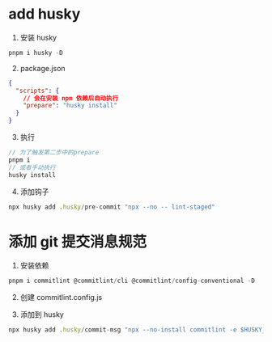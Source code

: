 # add husky

1. 安装 husky

```js
pnpm i husky -D
```

2. package.json

```json
{
  "scripts": {
    // 会在安装 npm 依赖后自动执行
    "prepare": "husky install"
  }
}
```

3. 执行

```js
// 为了触发第二步中的prepare
pnpm i
// 或者手动执行
husky install
```

4. 添加钩子
```js
npx husky add .husky/pre-commit "npx --no -- lint-staged"
```

# 添加 git 提交消息规范

1. 安装依赖

```js
pnpm i commitlint @commitlint/cli @commitlint/config-conventional -D
```

2. 创建 commitlint.config.js

3. 添加到 husky

```js
npx husky add .husky/commit-msg "npx --no-install commitlint -e $HUSKY_GIT_PARAMS"
```
